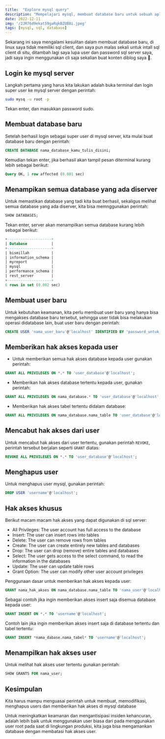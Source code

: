 ```yaml
---
title:  "Explore mysql query"
description: "Mempelajari mysql, membuat database baru untuk sebuah aplikasi"
date: 2022-12-11
img: '/2JR76d9ekat59gaRqkBZUB8i.jpeg'
tags: [mysql, sql, database]
---
```


Sekarang ini saya mengalami kesulitan dalam membuat database baru, di linux saya tidak memiliki sql client, dan saya pun malas sekali untuk intall sql client di situ, ditambah lagi saya lupa user dan password sql server saya, jadi saya ingin menggunakan cli saja sekalian buat konten diblog saya 🙌.

## Login ke mysql server
Langkah pertama yang harus kita lakukan adalah buka terminal dan login super user ke mysql server dengan perintah:
```bash
sudo mysq -u root -p
```
Tekan enter, dan masukkan password sudo.

## Membuat database baru
Setelah berhasil login sebagai super user di mysql server, kita mulai buat database baru dengan perintah:
```sql
CREATE DATABASE nama_database_kamu_tulis_disini;
```
Kemudian tekan enter, jika berhasil akan tampil pesan diterminal kurang lebih sebagai berikut:
```sql
Query OK, 1 row affected (0.001 sec)
```
## Menampikan semua database yang ada diserver
Untuk memastikan database yang tadi kita buat berhasil, sekaligus melihat semua database yang ada diserver, kita bisa memnggunakan perintah:
```sql
SHOW DATABASES;
```
Tekan enter, server akan menampilkan semua database kurang lebih sebagai berikut:
```sql
+--------------------+
| Database           |
+--------------------+
| bismillah          |
| information_schema |
| myreport           |
| mysql              |
| performance_schema |
| rest_server        |
+--------------------+
6 rows in set (0.002 sec)
```

## Membuat user baru
Untuk kebutuhan keamanan, kita perlu membuat user baru yang hanya bisa mengakses database baru tersebut, sehingga user tidak bisa melakukan operasi didatabase lain, buat user baru dengan perintah:
```sql
CREATE USER 'nama_user_baru'@'localhost' IDENTIFIED BY 'password_untuk_user_baru';
```
## Memberikan hak akses kepada user

- Untuk memberikan semua hak akses database kepada user gunakan perintah:
```sql
GRANT ALL PRIVILEGES ON *.* TO 'user_database'@'localhost';
```
- Memberikan hak akses database tertentu kepada user, gunakan perintah:
```sql
GRANT ALL PRIVILEGES ON nama_database.* TO 'user_database'@'localhost';
```
- Memberikan hak akses tabel tertentu didalam database:
```sql
GRANT ALL PRIVILEGES ON nama_database.nama_table TO 'user_database'@'localhost';
```
## Mencabut hak akses dari user
Untuk mencabut hak akses dari user tertentu, gunakan perintah `REVOKE`, perintah tersebut berjalan seperti `GRANT` diatas:
```sql
REVOKE ALL PRIVILEGES ON *.* TO 'user_database'@'localhost';
```
## Menghapus user
Untuk menghapus user mysql, gunakan perintah:
```sql
DROP USER 'username'@'localhost';
```
## Hak akses khusus
Berikut macam macam hak akses yang dapat digunakan di sql server:

 - All Privileges: The user account has full access to the database
 - Insert: The user can insert rows into tables
 - Delete: The user can remove rows from tables
 - Create: The user can create entirely new tables and databases
 - Drop: The user can drop (remove) entire tables and databases
 - Select: The user gets access to the select command, to read the information in the databases
 - Update: The user can update table rows
 - Grant Option: The user can modify other user account privileges

Penggunaan dasar untuk memberikan hak akses kepada user:
```	sql
GRANT nama_hak_akses ON nama_database.nama_table TO 'nama_user'@'localhost';
```
Sebagai contoh jika ingin memberikan akses insert saja disemua database kepada user:
```sql
GRANT INSERT ON *.* TO 'username'@'localhost';
```
Contoh lain jika ingin memberikan akses insert saja di database tertentu dan tabel tertentu:
```sql
GRANT INSERT *nama_dabase.nama_tabel* TO 'username'@'localhost';
```
## Menampilkan hak akses user
Untuk melihat hak akses user tertentu gunakan perintah:
```sql
SHOW GRANTS FOR nama_user;
```
## Kesimpulan
<!-- You should now be able to create, modify, delete users and grant permissions in a MySQL database. -->
Kita harus mampu menguasai perintah untuk membuat, memodifikasi, menghapus users dan memberikan hak akses di mysql database

<!-- To improve security and limit accidental damage it is better to use a regular user instead of a root user in a production environment. You can also secure your database by limiting users only to the privileges required for their jobs. -->
Untuk meningkatkan keamanan dan mengantisipasi insiden kehancuran, adalah lebih baik untuk menggunakan user biasa dari pada menggunakan user root pada saat di lingkungan produksi, kita juga bisa mengamankan database dengan membatasi hak akses user.